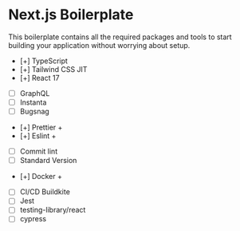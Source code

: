 # Next.js Boilerplate

This boilerplate contains all the required packages and tools to start building your application without worrying about setup.

- [+] TypeScript
- [+] Tailwind CSS JIT
- [+] React 17
- [ ] GraphQL
- [ ] Instanta
- [ ] Bugsnag
- [+] Prettier +
- [+] Eslint +
- [ ] Commit lint
- [ ] Standard Version
- [+] Docker +
- [ ] CI/CD Buildkite
- [ ] Jest
- [ ] testing-library/react
- [ ] cypress
